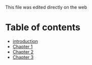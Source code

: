 This file was edited directly on the web
# Table of contents

* [introduction](./introduction.md)
* [Chapter 1](./chapter-1.md)
* [Chapter 2](./chapter-2.md)
* [Chapter 3](./chapter-3.md)
